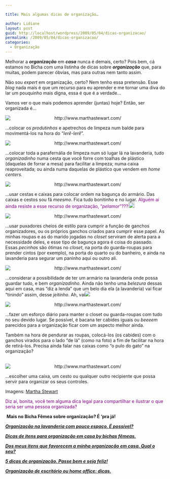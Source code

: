 ```yaml
---

title: Mais algumas dicas de organização…

author: Lidiane
layout: post
guid: http://localhost/wordpress/2009/05/04/dicas-organizacao/
permalink: /2009/05/04/dicas-organizacao/
categories:
  - Organização
---
```

Melhorar a **_organização_** em **_casa_** nunca é demais, certo? Pois bem, cá estamos no Bicha com uma listinha de dicas sobre **_organização_** que, para muitas, podem parecer óbvias, mas para outras nem tanto assim.[](http://www.trololodemulher.com.br/blog/wp-content/uploads/2009/05/clip-image00111.gif)

Não sou _expert_ em organização, certo? Nem tenho essa pretensão. Esse _blog_ nada mais é que um recurso para eu aprender e me tornar uma diva do lar um pouquinho mais digna, essa é que é a verdade…

Vamos ver o que mais podemos aprender (juntas) hoje? Então, ser organizada é…

<p style="text-align: center;">
  <img class="aligncenter" style="display: block; float: none; margin-left: auto; margin-right: auto;" title="http://www.marthastewart.com/" src="http://images.marthastewart.com/images/content/web/goodthings/gt02aprmsl_nontoxiccleaner_xl.jpg" alt="http://www.marthastewart.com/" />
</p>

…colocar os _produtinhos_ e apetrechos de limpeza num balde para movimentá-los na hora do “_lerê-lerê_”.

<p style="text-align: center;">
  <img class="aligncenter" style="display: block; float: none; margin-left: auto; margin-right: auto;" title="http://www.marthastewart.com/" src="http://images.marthastewart.com/images/content/web/goodthings/goodthing1/gt02octmsl_oilcloth_l.jpg" alt="http://www.marthastewart.com/" />
</p>

…colocar toda a parafernália de limpeza num só lugar lá na lavanderia, tudo _organizadinho_ numa cesta que você forre com toalhas de plástico (daquelas de forrar a mesa) para facilitar a limpeza; numa caixa reaproveitada; ou ainda numa daquelas de plástico que vendem em _home centers._ 

<p style="text-align: center;">
  <img class="aligncenter" style="display: block; float: none; margin-left: auto; margin-right: auto;" title="http://www.marthastewart.com/" src="http://images.marthastewart.com/images/content/pub/special_issues/2005/a100272_gt05_shelves_l.jpg" alt="http://www.marthastewart.com/" />
</p>

…usar cestas e caixas para colocar ordem na bagunça do armário. Das caixas e cestos sou fã _meesmo_. Fica tudo bonitinho e no lugar. <span style="color: #800080;">Alguém aí ainda resiste a esse recurso de organização, “<em>pelamor</em>”???<a href="http://www.trololodemulher.com.br/blog/wp-content/uploads/2009/05/clip-image0015.gif"><img style="display: inline;" title="clip_image001[5]" src="http://www.trololodemulher.com.br/blog/wp-content/uploads/2009/05/clip-image0015-thumb.gif" alt="clip_image001[5]" width="20" height="18" /></a></span>

<p style="text-align: center;">
  <img class="aligncenter" style="display: block; float: none; margin-left: auto; margin-right: auto;" title="http://www.marthastewart.com/" src="http://images.marthastewart.com/images/content/web/goodthings/gt069_towelhold01_l.jpg" alt="http://www.marthastewart.com/" />
</p>

…usar puxadores cheios de estilo para cumprir a função de ganchos organizadores, ou os próprios ganchos criados para cumprir esse papel. As minhas roupas e as do marido jogadas no _closet_ serviram de alerta para a necessidade deles, e esse tipo de bagunça agora é coisa do passado. Essas _pecinhas_ são ótimas no _closet_, na porta do guarda-roupas para prender cintos (por exemplo), na porta do quarto ou do banheiro, e ainda na lavanderia para segurar um paninho aqui ou outro ali.[](http://www.trololodemulher.com.br/blog/wp-content/uploads/2009/05/clip-image0017.gif)

<p style="text-align: center;">
  <img class="aligncenter" style="display: block; float: none; margin-left: auto; margin-right: auto;" title="http://www.marthastewart.com/" src="http://images.marthastewart.com/images/content/pub/ms_living/2006Q1/0106_msl_organizer06_xl.jpg" alt="http://www.marthastewart.com/" />
</p>

…considerar a possibilidade de ter um armário na lavanderia onde possa guardar tudo, e bem _organizadinho_. Ainda não tenho uma _belezura_ dessas aqui em casa, mas “diz a lenda” que um belo dia ela (a lavanderia) vai ficar “tinindo” assim, desse _jeitinho_. Ah, vai![](http://www.trololodemulher.com.br/blog/wp-content/uploads/2009/05/clip-image0019.gif)

<p style="text-align: center;">
  <img class="aligncenter" style="display: block; float: none; margin-left: auto; margin-right: auto;" title="http://www.marthastewart.com/" src="http://images.marthastewart.com/images/content/pub/ms_living/2006Q1/0106_msl_organizer02_xl.jpg" alt="http://www.marthastewart.com/" />
</p>

…fazer um esforço diário para manter o closet ou guarda-roupas com tudo no seu devido lugar. Se possível, é bacana ter cabides iguais ou _beeeem_ parecidos para a organização ficar com um aspecto melhor ainda.

Também na hora de pendurar as roupas, colocá-los (os cabides) com o ganchos virados para o lado “de lá” (como na foto) a fim de facilitar na hora de retirá-los. Precisa ainda falar nas caixas como “o pulo do gato” na organização? [](http://www.trololodemulher.com.br/blog/wp-content/uploads/2009/05/clip-image0012.gif)

<p style="text-align: center;">
   <img class="aligncenter" style="display: block; float: none; margin-left: auto; margin-right: auto;" title="http://www.marthastewart.com/" src="http://images.marthastewart.com/images/content/pub/ms_living/2004Q4/a100925_1004_remotecontrolc_l.jpg" alt="http://www.marthastewart.com/" />
</p>

…escolher uma caixa, um cesto ou qualquer outro recipiente que possa servir para organizar os seus controles.

Imagens: <a href="http://www.marthastewart.com/" target="_blank">Martha Stewart</a>

<span style="color: #800080;">Diz aí, bonita, você tem alguma dica legal para compartilhar e ilustrar o que seria ser uma pessoa organizada?</span>

 **Mais no Bicha Fêmea sobre organização? É &#8216;pra já!**

**_<a href="http://www.trololodemulher.com.br/2010/04/14/organizacao-na-lavanderia-com-pouco-espaco-e-possivel/" target="_self">Organização na lavanderia com pouco espaço. É possível?</a>_**

**_<a href="http://www.trololodemulher.com.br/2010/01/21/dicas-de-itens-para-organizacao-em-casa-by-bichas-femeas%e2%80%a6/" target="_self">Dicas de itens para organização em casa by bichas fêmeas.</a>_**

**_<a href="http://www.trololodemulher.com.br/2010/01/19/dos-meus-itens-que-favorecem-minha-organizacao-qual-o-seu/" target="_self">Dos meus itens que favorecem a minha organização em casa. Qual o seu?</a>_**

**_<a href="http://www.trololodemulher.com.br/2009/11/10/dicas-organizacao-casa/" target="_self">5 dicas de organização. Passe bem e seja feliz!</a>_**

**_<a href="http://www.trololodemulher.com.br/2009/10/27/organizacao-de-escritorio-ou-home-office-dicas/" target="_self">Organização de escritório ou home office: dicas.</a>_**